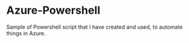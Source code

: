 # Azure-Powershell

Sample of Powershell script that I have created and used, to automate things in Azure.
